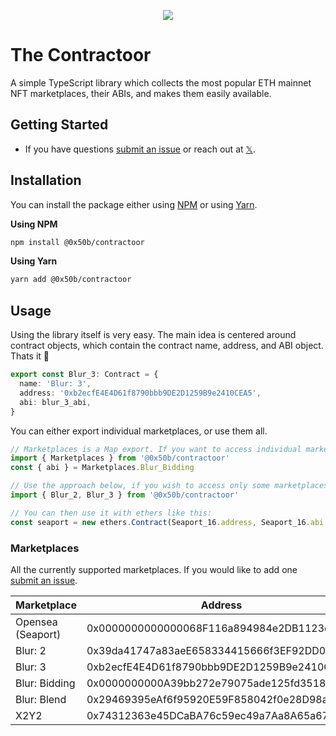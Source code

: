 <p align="center">
  <img src="./cover.png">
</p>

# The Contractoor

A simple TypeScript library which collects the most popular ETH mainnet NFT marketplaces, their ABIs, and makes them easily available.

## Getting Started

- If you have questions [submit an issue](https://github.com/designoor/contractoor/issues) or reach out at [𝕏](https://x.com/0x50b).

## Installation

You can install the package either using [NPM](https://www.npmjs.com/package/@0x50b/contractoor) or using [Yarn](https://yarnpkg.com/package?q=contractoor&name=%400x50b%2Fcontractoor).

**Using NPM**

```bash
npm install @0x50b/contractoor
```

**Using Yarn**

```bash
yarn add @0x50b/contractoor
```

## Usage

Using the library itself is very easy. The main idea is centered around contract objects, which contain the contract name, address, and ABI object. Thats it 🤯

```TypeScript
export const Blur_3: Contract = {
  name: 'Blur: 3',
  address: '0xb2ecfE4E4D61f8790bbb9DE2D1259B9e2410CEA5',
  abi: blur_3_abi,
}
```

You can either export individual marketplaces, or use them all.

```TypeScript
// Marketplaces is a Map export. If you want to access individual marketplaces, use Marketplaces.get('blur_2')
import { Marketplaces } from '@0x50b/contractoor'
const { abi } = Marketplaces.Blur_Bidding

// Use the approach below, if you wish to access only some marketplaces.
import { Blur_2, Blur_3 } from '@0x50b/contractoor'

// You can then use it with ethers like this:
const seaport = new ethers.Contract(Seaport_16.address, Seaport_16.abi, provider)
```

### Marketplaces

All the currently supported marketplaces. If you would like to add one [submit an issue](https://github.com/designoor/contractoor/issues).

| Marketplace       | Address                                    | ABI |
|-------------------|--------------------------------------------|-----|
| Opensea (Seaport) | 0x0000000000000068F116a894984e2DB1123eB395 | ✅  |
| Blur: 2           | 0x39da41747a83aeE658334415666f3EF92DD0D541 | ✅  |
| Blur: 3           | 0xb2ecfE4E4D61f8790bbb9DE2D1259B9e2410CEA5 | ✅  |
| Blur: Bidding     | 0x0000000000A39bb272e79075ade125fd351887Ac | ✅  |
| Blur: Blend       | 0x29469395eAf6f95920E59F858042f0e28D98a20B | ✅  |
| X2Y2              | 0x74312363e45DCaBA76c59ec49a7Aa8A65a67EeD3 | ✅  |
